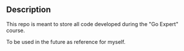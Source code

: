 ## Description

This repo is meant to store all code developed during the "Go Expert" course. 

To be used in the future as reference for myself.
